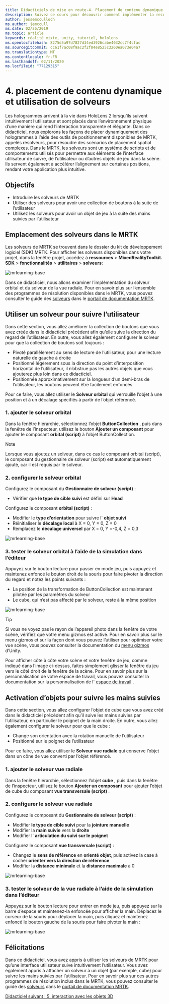 ```yaml
---
title: Didacticiels de mise en route-4. Placement de contenu dynamique et utilisation de solveurs
description: Suivez ce cours pour découvrir comment implémenter la reconnaissance faciale Azure au sein d’une application de réalité mixte.
author: jessemcculloch
ms.author: jemccull
ms.date: 02/26/2019
ms.topic: article
keywords: réalité mixte, unity, tutoriel, hololens
ms.openlocfilehash: 8275d5a97d7827d34ed3926cabe4032cc7f4cfac
ms.sourcegitcommit: cc61f7ac08f9ac2f2f04e8525c3260ea073e04a7
ms.translationtype: MT
ms.contentlocale: fr-FR
ms.lasthandoff: 02/11/2020
ms.locfileid: "77129315"
---
```

# <a name="4-placing-dynamic-content-and-using-solvers"></a>4. placement de contenu dynamique et utilisation de solveurs
<!-- Consider renaming to 'Placing dynamic content using Solvers' -->

Les hologrammes arrivent à la vie dans HoloLens 2 lorsqu’ils suivent intuitivement l’utilisateur et sont placés dans l’environnement physique d’une manière qui rend l’interaction transparente et élégante. Dans ce didacticiel, nous explorons les façons de placer dynamiquement des hologrammes à l’aide des outils de positionnement disponibles de MRTK, appelés résolveurs, pour résoudre des scénarios de placement spatial complexes. Dans le MRTK, les solveurs sont un système de scripts et de comportements utilisés pour permettre aux éléments de l’interface utilisateur de suivre, de l’utilisateur ou d’autres objets de jeu dans la scène. Ils servent également à accélérer l’alignement sur certaines positions, rendant votre application plus intuitive.

## <a name="objectives"></a>Objectifs

* Introduire les solveurs de MRTK
* Utiliser des solveurs pour avoir une collection de boutons à la suite de l’utilisateur
* Utilisez les solveurs pour avoir un objet de jeu à la suite des mains suivies par l’utilisateur

## <a name="location-of-solvers-in-the-mrtk"></a>Emplacement des solveurs dans le MRTK

 Les solveurs de MRTK se trouvent dans le dossier du kit de développement logiciel (SDK) MRTK. Pour afficher les solveurs disponibles dans votre projet, dans la fenêtre projet, accédez à **ressources** > **MixedRealityToolkit. SDK** > **fonctionnalités** > **utilitaires** > **solveurs**:

![mrlearning-base](images/mrlearning-base/tutorial3-section1-step1-1.png)

Dans ce didacticiel, nous allons examiner l’implémentation du solveur orbital et du solveur de la vue radiale. Pour en savoir plus sur l’ensemble des programmes de résolution disponibles dans le MRTK, vous pouvez consulter le guide des [solveurs](https://microsoft.github.io/MixedRealityToolkit-Unity/Documentation/README_Solver.html) dans le [portail de documentation MRTK](https://microsoft.github.io/MixedRealityToolkit-Unity/README.html).

## <a name="use-a-solver-to-follow-the-user"></a>Utiliser un solveur pour suivre l’utilisateur
<!-- Consider renaming to 'Use a Solver to have an object follow the user' -->

Dans cette section, vous allez améliorer la collection de boutons que vous avez créée dans le didacticiel précédent afin qu’elle suive la direction du regard de l’utilisateur. En outre, vous allez également configurer le solveur pour que la collection de boutons soit toujours :

* Pivoté parallèlement au sens de lecture de l’utilisateur, pour une lecture naturelle de gauche à droite
* Positionné légèrement sous la direction du point d’interposition horizontal de l’utilisateur, il n’obstrue pas les autres objets que vous ajouterez plus loin dans ce didacticiel.
* Positionnée approximativement sur la longueur d’un demi-bras de l’utilisateur, les boutons peuvent être facilement enfoncés

Pour ce faire, vous allez utiliser le **Solveur orbital** qui verrouille l’objet à une position et à un décalage spécifiés à partir de l’objet référencé.

### <a name="1-add-the-orbital-solver"></a>1. ajouter le solveur orbital

Dans la fenêtre hiérarchie, sélectionnez l’objet **ButtonCollection** , puis dans la fenêtre de l’inspecteur, utilisez le bouton **Ajouter un composant** pour ajouter le composant **orbital (script)** à l’objet ButtonCollection.

> [!NOTE]
> Lorsque vous ajoutez un solveur, dans ce cas le composant orbital (script), le composant du gestionnaire de solveur (script) est automatiquement ajouté, car il est requis par le solveur.

### <a name="2-configure-the-orbital-solver"></a>2. configurer le solveur orbital

Configurez le composant du **Gestionnaire de solveur (script)** :

* Vérifier que **le type de cible suivi** est défini sur **Head**

Configurez le composant **orbital (script)** :

* Modifier le **type d’orientation** pour suivre l' **objet suivi**
* Réinitialiser le **décalage local** à X = 0, Y = 0, Z = 0
* Remplacez le **décalage universel** par X = 0, Y =-0,4, Z = 0,3

![mrlearning-base](images/mrlearning-base/tutorial3-section2-step2-1.png)

### <a name="3-test-the-orbital-solver-using-the-in-editor-simulation"></a>3. tester le solveur orbital à l’aide de la simulation dans l’éditeur

Appuyez sur le bouton lecture pour passer en mode jeu, puis appuyez et maintenez enfoncé le bouton droit de la souris pour faire pivoter la direction du regard et notez les points suivants :

* La position de la transformation de ButtonCollection est maintenant pilotée par les paramètres du solveur
* Le cube, qui n’est pas affecté par le solveur, reste à la même position

![mrlearning-base](images/mrlearning-base/tutorial3-section2-step3-1.png)

> [!TIP]
> Si vous ne voyez pas le rayon de l’appareil photo dans la fenêtre de votre scène, vérifiez que votre menu gizmos est activé. Pour en savoir plus sur le menu gizmos et sur la façon dont vous pouvez l’utiliser pour optimiser votre vue scène, vous pouvez consulter la documentation du <a href="https://docs.unity3d.com/Manual/GizmosMenu.html" target="_blank">menu gizmos</a> d’Unity.
>
> Pour afficher côte à côte votre scène et votre fenêtre de jeu, comme indiqué dans l’image ci-dessus, faites simplement glisser la fenêtre du jeu vers le côté droit de la fenêtre de la scène. Pour en savoir plus sur la personnalisation de votre espace de travail, vous pouvez consulter la documentation sur la personnalisation de l' <a href="https://docs.unity3d.com/Manual/CustomizingYourWorkspace.html" target="_blank">espace de travail</a> .

## <a name="enabling-objects-to-follow-tracked-hands"></a>Activation d’objets pour suivre les mains suivies

Dans cette section, vous allez configurer l’objet de cube que vous avez créé dans le didacticiel précédent afin qu’il suive les mains suivies par l’utilisateur, en particulier le poignet de la main droite. En outre, vous allez également configurer le solveur pour que le cube :

* Change son orientation avec la rotation manuelle de l’utilisateur
* Positionné sur le poignet de l’utilisateur

Pour ce faire, vous allez utiliser le **Solveur vue radiale** qui conserve l’objet dans un cône de vue converti par l’objet référencé.

### <a name="1-add-the-radial-view-solver"></a>1. ajouter le solveur vue radiale

Dans la fenêtre hiérarchie, sélectionnez l’objet **cube** , puis dans la fenêtre de l’inspecteur, utilisez le bouton **Ajouter un composant** pour ajouter l’objet de cube du composant **vue transversale (script)** .

### <a name="2-configure-the-radial-view-solver"></a>2. configurer le solveur vue radiale

Configurez le composant du **Gestionnaire de solveur (script)** :

* Modifier **le type de cible suivi** pour la **jointure manuelle**
* Modifier la **main suivie** vers la **droite**
* Modifier l' **articulation du suivi sur le** **poignet**

Configurez le composant **vue transversale (script)** :

* Changez le **sens de référence** en **orienté objet**, puis activez la case à cocher **orienter vers la direction de référence**
* Modifier la **distance minimale** et la **distance maximale** à 0

![mrlearning-base](images/mrlearning-base/tutorial3-section3-step2-1.png)

### <a name="3-test-the-radial-view-solver-using-the-in-editor-simulation"></a>3. tester le solveur de la vue radiale à l’aide de la simulation dans l’éditeur

Appuyez sur le bouton lecture pour entrer en mode jeu, puis appuyez sur la barre d’espace et maintenez-la enfoncée pour afficher la main. Déplacez le curseur de la souris pour déplacer la main, puis cliquez et maintenez enfoncé le bouton gauche de la souris pour faire pivoter la main :

![mrlearning-base](images/mrlearning-base/tutorial3-section3-step3-1.png)

## <a name="congratulations"></a>Félicitations

Dans ce didacticiel, vous avez appris à utiliser les solveurs de MRTK pour qu’une interface utilisateur suive intuitivement l’utilisateur. Vous avez également appris à attacher un solveur à un objet (par exemple, cube) pour suivre les mains suivies par l’utilisateur. Pour en savoir plus sur ces autres programmes de résolution inclus dans le MRTK, vous pouvez consulter le guide des [solveurs](https://microsoft.github.io/MixedRealityToolkit-Unity/Documentation/README_Solver.html) dans le [portail de documentation MRTK](https://microsoft.github.io/MixedRealityToolkit-Unity/README.html).

[Didacticiel suivant : 5. interaction avec les objets 3D](mrlearning-base-ch4.md)
